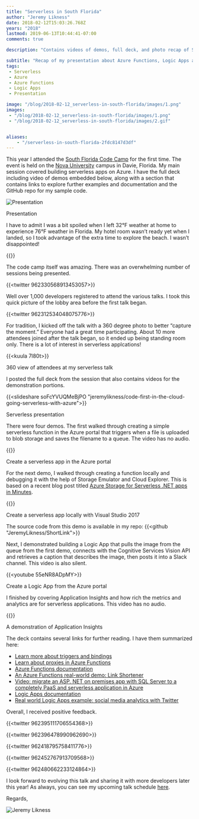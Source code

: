```yaml
---
title: "Serverless in South Florida"
author: "Jeremy Likness"
date: 2018-02-12T15:03:26.768Z
years: "2018"
lastmod: 2019-06-13T10:44:41-07:00
comments: true

description: "Contains videos of demos, full deck, and photo recap of South Florida Code Camp presentation about serverless applications on Azure including functions, logic apps, event grid, and app insights."

subtitle: "Recap of my presentation about Azure Functions, Logic Apps and Event Grid"
tags:
 - Serverless 
 - Azure 
 - Azure Functions 
 - Logic Apps 
 - Presentation 

image: "/blog/2018-02-12_serverless-in-south-florida/images/1.png" 
images:
 - "/blog/2018-02-12_serverless-in-south-florida/images/1.png" 
 - "/blog/2018-02-12_serverless-in-south-florida/images/2.gif" 


aliases:
    - "/serverless-in-south-florida-2fdc8147d3df"
---
```


This year I attended the [South Florida Code Camp](http://www.fladotnet.com/codecamp) for the first time. The event is held on the [Nova University](http://www.nova.edu/) campus in Davie, Florida. My main session covered building serverless apps on Azure. I have the full deck including video of demos embedded below, along with a section that contains links to explore further examples and documentation and the GitHub repo for my sample code.

![Presentation](/blog/2018-02-12_serverless-in-south-florida/images/1.png)
<figcaption>Presentation</figcaption>

I have to admit I was a bit spoiled when I left 32°F weather at home to experience 76°F weather in Florida. My hotel room wasn’t ready yet when I landed, so I took advantage of the extra time to explore the beach. I wasn’t disappointed!

{{<instagram Be-39E0nJY2>}}

The code camp itself was amazing. There was an overwhelming number of sessions being presented.

{{<twitter 962330568913453057>}}

Well over 1,000 developers registered to attend the various talks. I took this quick picture of the lobby area before the first talk began.

{{<twitter 962312534048075776>}}

For tradition, I kicked off the talk with a 360 degree photo to better “capture the moment.” Everyone had a great time participating. About 10 more attendees joined after the talk began, so it ended up being standing room only. There is a lot of interest in serverless applcations!

{{<kuula 7l80t>}}
<figcaption>360 view of attendees at my serverless talk</figcaption>

I posted the full deck from the session that also contains videos for the demonstration portions.

{{<slideshare soFcYVUQMeBjPO "jeremylikness/code-first-in-the-cloud-going-serverless-with-azure">}}
<figcaption>Serverless presentation</figcaption>

There were four demos. The first walked through creating a simple serverless function in the Azure portal that triggers when a file is uploaded to blob storage and saves the filename to a queue. The video has no audio.

{{<youtube pxfEVKRwcvI>}}
<figcaption>Create a serverless app in the Azure portal</figcaption>

For the next demo, I walked through creating a function locally and debugging it with the help of Storage Emulator and Cloud Explorer. This is based on a recent blog post titled [Azure Storage for Serverless .NET apps in Minutes](https://aka.ms/storage-article).

{{<youtube QNwZdfx4sp8>}}
<figcaption>Create a serverless app locally with Visual Studio 2017</figcaption>

The source code from this demo is available in my repo: {{<github "JeremyLikness/ShortLink">}}

Next, I demonstrated building a Logic App that pulls the image from the queue from the first demo, connects with the Cognitive Services Vision API and retrieves a caption that describes the image, then posts it into a Slack channel. This video is also silent.

{{<youtube 55eNR8ADpMY>}}
<figcaption>Create a Logic App from the Azure portal</figcaption>

I finished by covering Application Insights and how rich the metrics and analytics are for serverless applications. This video has no audio.

{{<youtube pxfEVKRwcvI>}}
<figcaption>A demonstration of Application Insights</figcaption>

The deck contains several links for further reading. I have them summarized here:

* [Learn more about triggers and bindings](https://jlik.me/cl7)
* [Learn about proxies in Azure Functions](https://jlik.me/cl8)
* [Azure Functions documentation](https://jlik.me/cl9)
* [An Azure Functions real-world demo: Link Shortener](https://jlik.me/cma)
* [Video: migrate an ASP. NET on premises app with SQL Server to a completely PaaS and serverless application in Azure](https://jlik.me/cmb)
* [Logic Apps documentation](https://jlik.me/cmc)
* [Real world Logic Apps example: social media analytics with Twitter](https://jlik.me/cmd)

Overall, I received positive feedback.

{{<twitter 962395111706554368>}}

{{<twitter 962396478990962690>}}

{{<twitter 962418795758411776>}}

{{<twitter 962452767913709568>}}

{{<twitter 962480662233124864>}}

I look forward to evolving this talk and sharing it with more developers later this year! As always, you can see my upcoming talk schedule [here](/upcoming-talks-eaf27ff8a3a7).

Regards,

![Jeremy Likness](/blog/2018-02-12_serverless-in-south-florida/images/2.gif)
